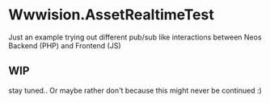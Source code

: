 # Wwwision.AssetRealtimeTest

Just an example trying out different pub/sub like interactions between Neos Backend (PHP) and Frontend (JS)

## WIP

stay tuned.. Or maybe rather don't because this might never be continued :)
